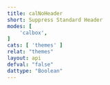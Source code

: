 ```yaml
---
title: calNoHeader
short: Suppress Standard Header
modes: [
	'calbox',
]
cats: [ 'themes' ]
relat: "themes"
layout: api
defval: "false"
dattype: "Boolean"
---
```



